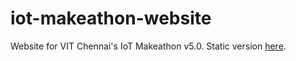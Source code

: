 # iot-makeathon-website

Website for VIT Chennai's IoT Makeathon v5.0. Static version [here](https://abithakt.github.io/iot-makeathon-website/).
